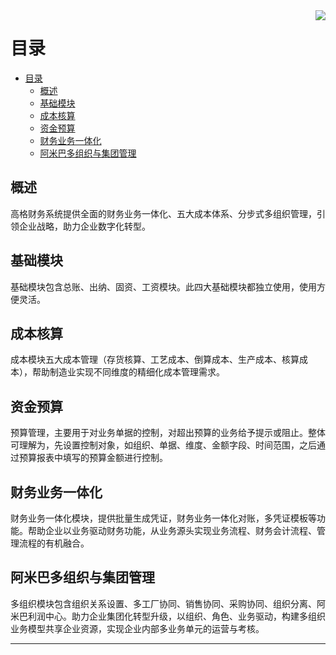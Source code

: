 
<img align="right" src="https://mumujiang1988.github.io/anyv_wiki.github.io/images/a6a553180b85ea6dd0dfbb63fbb0f04894346c515ef9097ada46a5954905283d.png"/>

# 目录

- [目录](#目录)
  - [概述](#概述)
  - [基础模块](#基础模块)
  - [成本核算](#成本核算)
  - [资金预算](#资金预算)
  - [财务业务一体化](#财务业务一体化)
  - [阿米巴多组织与集团管理](#阿米巴多组织与集团管理)

## 概述

高格财务系统提供全面的财务业务一体化、五大成本体系、分步式多组织管理，引领企业战略，助力企业数字化转型。

## 基础模块

基础模块包含总账、出纳、固资、工资模块。此四大基础模块都独立使用，使用方便灵活。

## 成本核算

成本模块五大成本管理（存货核算、工艺成本、倒算成本、生产成本、核算成本），帮助制造业实现不同维度的精细化成本管理需求。

## 资金预算

预算管理，主要用于对业务单据的控制，对超出预算的业务给予提示或阻止。整体可理解为，先设置控制对象，如组织、单据、维度、金额字段、时间范围，之后通过预算报表中填写的预算金额进行控制。

## 财务业务一体化

财务业务一体化模块，提供批量生成凭证，财务业务一体化对账，多凭证模板等功能。帮助企业以业务驱动财务功能，从业务源头实现业务流程、财务会计流程、管理流程的有机融合。

## 阿米巴多组织与集团管理

多组织模块包含组织关系设置、多工厂协同、销售协同、采购协同、组织分离、阿米巴利润中心。助力企业集团化转型升级，以组织、角色、业务驱动，构建多组织业务模型共享企业资源，实现企业内部多业务单元的运营与考核。

---
